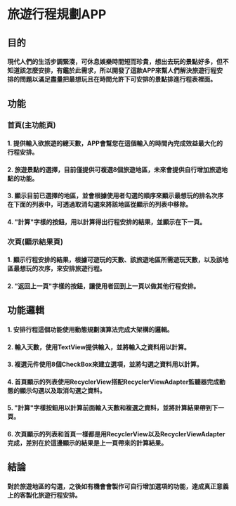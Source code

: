 # 旅遊行程規劃APP
## 目的
#### 現代人們的生活步調緊湊，可休息娛樂時間短而珍貴，想出去玩的景點好多，但不知道該怎麼安排，有鑑於此需求，所以開發了這款APP來幫人們解決旅遊行程安排的問題以滿足盡量把最想玩且在時間允許下可安排的景點排進行程表裡面。
## 功能
### 首頁(主功能頁)
#### 1. 提供輸入欲旅遊的總天數，APP會幫您在這個輸入的時間內完成效益最大化的行程安排。
#### 2. 旅遊景點的選擇，目前僅提供可複選8個旅遊地區，未來會提供自行增加旅遊地點的功能。
#### 3. 顯示目前已選擇的地區，並會根據使用者勾選的順序來顯示最想玩的排名次序在下面的列表中，可透過取消勾選來將該地區從顯示的列表中移除。
#### 4. "計算"字樣的按鈕，用以計算得出行程安排的結果，並顯示在下一頁。
### 次頁(顯示結果頁)
#### 1. 顯示行程安排的結果，根據可遊玩的天數、該旅遊地區所需遊玩天數，以及該地區最想玩的次序，來安排旅遊行程。
#### 2. "返回上一頁"字樣的按鈕，讓使用者回到上一頁以做其他行程安排。
## 功能邏輯
#### 1. 安排行程這個功能使用動態規劃演算法完成大架構的邏輯。
#### 2. 輸入天數，使用TextView提供輸入，並將輸入之資料用以計算。
#### 3. 複選元件使用8個CheckBox來建立選項，並將勾選之資料用以計算。
#### 4. 首頁顯示的列表使用RecyclerView搭配RecyclerViewAdapter監聽器完成動態的顯示勾選以及取消勾選之資料。
#### 5. "計算"字樣按鈕用以計算前面輸入天數和複選之資料，並將計算結果帶到下一頁。
#### 6. 次頁顯示的列表和首頁一樣都是用RecyclerView以及RecyclerViewAdapter完成，差別在於這邊顯示的結果是上一頁帶來的計算結果。
## 結論
#### 對於旅遊地區的勾選，之後如有機會會製作可自行增加選項的功能，達成真正意義上的客製化旅遊行程安排。
